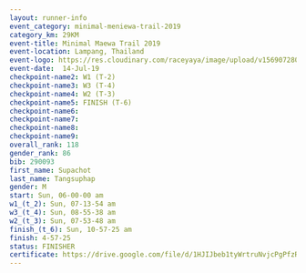 ```yaml
---
layout: runner-info 
event_category: minimal-meniewa-trail-2019 
category_km: 29KM 
event-title: Minimal Maewa Trail 2019 
event-location: Lampang, Thailand 
event-logo: https://res.cloudinary.com/raceyaya/image/upload/v1569072805/logo/minimal-trail_ktnvsp.jpg 
event-date:  14-Jul-19 
checkpoint-name2: W1 (T-2) 
checkpoint-name3: W3 (T-4) 
checkpoint-name4: W2 (T-3) 
checkpoint-name5: FINISH (T-6) 
checkpoint-name6: 
checkpoint-name7: 
checkpoint-name8: 
checkpoint-name9: 
overall_rank: 118
gender_rank: 86
bib: 290093
first_name: Supachot
last_name: Tangsuphap
gender: M
start: Sun, 06-00-00 am
w1_(t_2): Sun, 07-13-54 am
w3_(t_4): Sun, 08-55-38 am
w2_(t_3): Sun, 07-53-48 am
finish_(t_6): Sun, 10-57-25 am
finish: 4-57-25
status: FINISHER
certificate: https://drive.google.com/file/d/1HJIJbeb1tyWrtruNvjcPgPfzRPXb1XBd/view?usp=sharing
---
```

